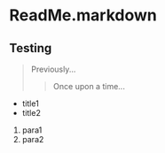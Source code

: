 # ReadMe.markdown
## Testing  

> Previously...  
>> Once upon a time...  

* title1
* title2

1. para1
2. para2

